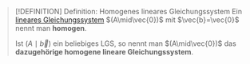 > [!DEFINITION] Definition: Homogenes lineares Gleichungssystem
> Ein [lineares Gleichungssystem](Lineares%20Gleichungssystem.md) $(A\mid\vec{0})$ mit $\vec{b}=\vec{0}$ nennt man **homogen**.
> 
> Ist $(A\mid\vec{b})$ ein beliebiges LGS, so nennt man $(A\mid\vec{0})$ das **dazugehörige homogene lineare Gleichungssystem**. 


